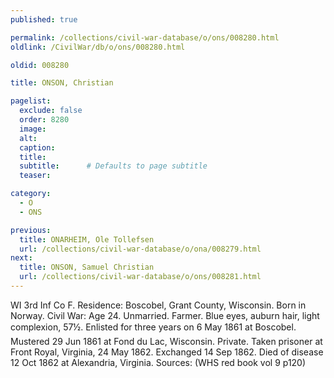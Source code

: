 ```yaml
---
published: true

permalink: /collections/civil-war-database/o/ons/008280.html
oldlink: /CivilWar/db/o/ons/008280.html

oldid: 008280

title: ONSON, Christian

pagelist:
  exclude: false
  order: 8280
  image: 
  alt:
  caption:
  title:
  subtitle:      # Defaults to page subtitle
  teaser:

category: 
  - O 
  - ONS

previous:
  title: ONARHEIM, Ole Tollefsen
  url: /collections/civil-war-database/o/ona/008279.html  
next:
  title: ONSON, Samuel Christian
  url: /collections/civil-war-database/o/ons/008281.html   
---
```

WI 3rd Inf Co F. Residence: Boscobel, Grant County, Wisconsin. Born in Norway. Civil War: Age 24. Unmarried. Farmer. Blue eyes, auburn hair, light complexion, 5&#146;7&frac12;&#148;. Enlisted for three years on 6 May 1861 at Boscobel. Mustered 29 Jun 1861 at Fond du Lac, Wisconsin. Private. Taken prisoner at Front Royal, Virginia, 24 May 1862. Exchanged 14 Sep 1862. Died of disease 12 Oct 1862 at Alexandria, Virginia. Sources: (WHS red book vol 9 p120)